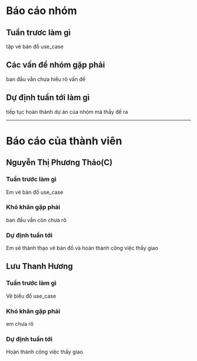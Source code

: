 # Báo cáo nhóm

## Tuần trươc làm gì
tập vẽ bản đồ use_case

## Các vấn đề nhóm gặp phải
ban đầu vẫn chưa hiểu rõ vấn đề 

## Dự định tuần tới làm gì
tiếp tục hoàn thành dự án của nhóm mà thầy đề ra

---

# Báo cáo của thành viên

## Nguyễn Thị Phương Thảo(C)

### Tuần trước làm gì
Em vẽ bản đồ use_case

### Khó khăn gặp phải
ban đầu vẫn còn chưa rõ

### Dự định tuần tới
Em sẽ thành thạo vẽ bản đồ và hoàn thành công việc thầy giao

## Lưu Thanh Hương

### Tuần trước làm gì
Vẽ biểu đồ use_case

### Khó khăn gặp phải
em chưa rõ

### Dự định tuần tới
Hoàn thành công việc thầy giao

